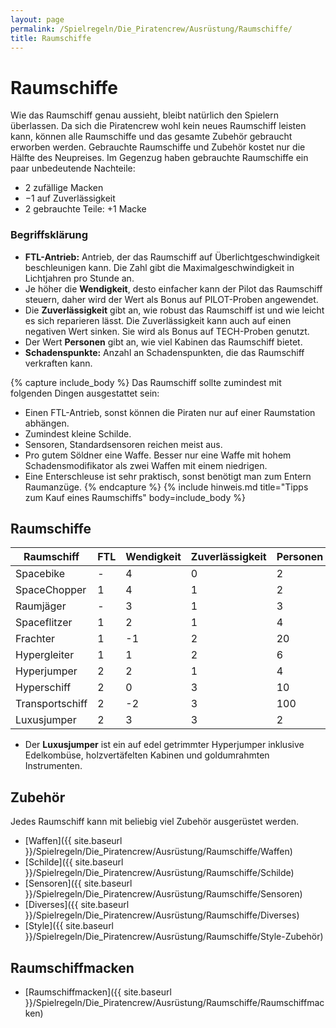 ```yaml
---
layout: page
permalink: /Spielregeln/Die_Piratencrew/Ausrüstung/Raumschiffe/
title: Raumschiffe
---
```


# Raumschiffe

Wie das Raumschiff genau aussieht, bleibt natürlich den Spielern überlassen. Da sich die Piratencrew wohl kein neues Raumschiff leisten kann, können alle Raumschiffe und das gesamte Zubehör gebraucht erworben werden. Gebrauchte Raumschiffe und Zubehör kostet nur die Hälfte des Neupreises. Im Gegenzug haben gebrauchte Raumschiffe ein paar unbedeutende Nachteile:

- 2 zufällige Macken
- &minus;1 auf Zuverlässigkeit
- 2 gebrauchte Teile: +1 Macke

### Begriffsklärung

- **FTL-Antrieb:** Antrieb, der das Raumschiff auf Überlichtgeschwindigkeit beschleunigen kann. Die Zahl gibt die Maximalgeschwindigkeit in Lichtjahren pro Stunde an.
- Je höher die **Wendigkeit**, desto einfacher kann der Pilot das Raumschiff steuern, daher wird der Wert als Bonus auf PILOT-Proben angewendet.
- Die **Zuverlässigkeit** gibt an, wie robust das Raumschiff ist und wie leicht es sich reparieren lässt. Die Zuverlässigkeit kann auch auf einen negativen Wert sinken. Sie wird als Bonus auf TECH-Proben genutzt.
- Der Wert **Personen** gibt an, wie viel Kabinen das Raumschiff bietet.
- **Schadenspunkte:** Anzahl an Schadenspunkten, die das Raumschiff verkraften kann.

{% capture include_body %}
Das Raumschiff sollte zumindest mit folgenden Dingen ausgestattet sein:

- Einen FTL-Antrieb, sonst können die Piraten nur auf einer Raumstation abhängen.
- Zumindest kleine Schilde.
- Sensoren, Standardsensoren reichen meist aus.
- Pro gutem Söldner eine Waffe. Besser nur eine Waffe mit hohem Schadensmodifikator als zwei Waffen mit einem niedrigen.
- Eine Enterschleuse ist sehr praktisch, sonst benötigt man zum Entern Raumanzüge.
{% endcapture %}
{% include hinweis.md title="Tipps zum Kauf eines Raumschiffs" body=include_body %}

## Raumschiffe

<table>
<thead>
<tr><th>Raumschiff</th><th>FTL</th><th>Wendigkeit</th><th>Zuverlässigkeit</th><th>Personen</th><th>Schadenspunkte</th><th>Kosten</th></tr>
</thead>
<tbody>
<tr><td>Spacebike</td><td>-</td><td>4</td><td>0</td><td>2</td><td>4</td><td>10.000</td></tr>
<tr><td>SpaceChopper</td><td>1</td><td>4</td><td>1</td><td>2</td><td>5</td><td>18.000</td></tr>
<tr><td>Raumjäger</td><td>-</td><td>3</td><td>1</td><td>3</td><td>8</td><td>14.000</td></tr>
<tr><td>Spaceflitzer</td><td>1</td><td>2</td><td>1</td><td>4</td><td>12</td><td>18.000</td></tr>
<tr><td>Frachter</td><td>1</td><td>-1</td><td>2</td><td>20</td><td>24</td><td>20.000</td></tr>
<tr><td>Hypergleiter</td><td>1</td><td>1</td><td>2</td><td>6</td><td>12</td><td>24.000</td></tr>
<tr><td>Hyperjumper</td><td>2</td><td>2</td><td>1</td><td>4</td><td>12</td><td>30.000</td></tr>
<tr><td>Hyperschiff</td><td>2</td><td>0</td><td>3</td><td>10</td><td>24</td><td>36.000</td></tr>
<tr><td>Transportschiff</td><td>2</td><td>-2</td><td>3</td><td>100</td><td>48</td><td>50.000</td></tr>
<tr><td>Luxusjumper</td><td>2</td><td>3</td><td>3</td><td>2</td><td>12</td><td>60.000</td></tr>
</tbody>
</table>

- Der **Luxusjumper** ist ein auf edel getrimmter Hyperjumper inklusive Edelkombüse, holzvertäfelten Kabinen und goldumrahmten Instrumenten.

## Zubehör

Jedes Raumschiff kann mit beliebig viel Zubehör ausgerüstet werden.

- [Waffen]({{ site.baseurl }}/Spielregeln/Die_Piratencrew/Ausrüstung/Raumschiffe/Waffen)
- [Schilde]({{ site.baseurl }}/Spielregeln/Die_Piratencrew/Ausrüstung/Raumschiffe/Schilde)
- [Sensoren]({{ site.baseurl }}/Spielregeln/Die_Piratencrew/Ausrüstung/Raumschiffe/Sensoren)
- [Diverses]({{ site.baseurl }}/Spielregeln/Die_Piratencrew/Ausrüstung/Raumschiffe/Diverses)
- [Style]({{ site.baseurl }}/Spielregeln/Die_Piratencrew/Ausrüstung/Raumschiffe/Style-Zubehör)

## Raumschiffmacken

- [Raumschiffmacken]({{ site.baseurl }}/Spielregeln/Die_Piratencrew/Ausrüstung/Raumschiffe/Raumschiffmacken)
